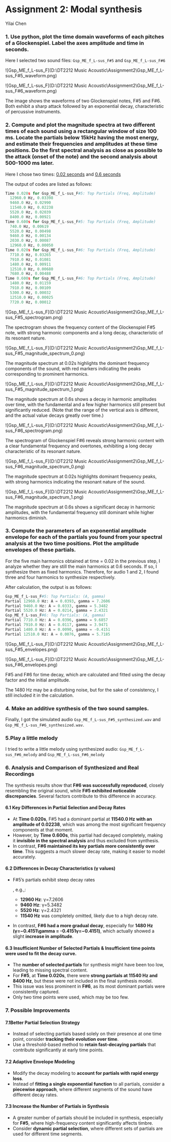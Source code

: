 # Assignment 2: Modal synthesis

Yilai Chen

### 1. Use python, plot the time domain waveforms of each pitches of a Glockenspiel. Label the axes amplitude and time in seconds.

Here I selected two sound files: `Gsp_ME_f_L-sus_F#5` and `Gsp_ME_f_L-sus_F#6`

![Gsp_ME_f_L-sus_F](D:\DT2212 Music Acoustic\Assignment2\Gsp_ME_f_L-sus_F#5_waveform.png)

![Gsp_ME_f_L-sus_F](D:\DT2212 Music Acoustic\Assignment2\Gsp_ME_f_L-sus_F#6_waveform.png)

The image shows the waveforms of two Glockenspiel notes, F#5 and F#6. Both exhibit a sharp attack followed by an exponential decay, characteristic of percussive instruments.



### 2. Compute and plot the magnitude spectra at two different times of each sound using a rectangular window of size 100 ms. Locate the partials below 15kHz having the most energy, and estimate their frequencies and amplitudes at these time positions. Do the first spectral analysis as close as possible to the attack (onset of the note) and the second analysis about 500-1000 ms later.

Here I chose two times: <u>0.02 seconds</u> and <u>0.6 seconds</u>

The output of codes are listed as follows:

```python
Time 0.020s for Gsp_ME_f_L-sus_F#5: Top Partials (Freq, Amplitude)
  12960.0 Hz, 0.03398
  9460.0 Hz, 0.02990
  11540.0 Hz, 0.02238
  5520.0 Hz, 0.02039
  8400.0 Hz, 0.00921
Time 0.600s for Gsp_ME_f_L-sus_F#5: Top Partials (Freq, Amplitude)
  740.0 Hz, 0.00619
  5520.0 Hz, 0.00498
  9460.0 Hz, 0.00134
  2030.0 Hz, 0.00087
  12960.0 Hz, 0.00050
Time 0.020s for Gsp_ME_f_L-sus_F#6: Top Partials (Freq, Amplitude)
  7710.0 Hz, 0.03265
  7910.0 Hz, 0.01081
  1480.0 Hz, 0.00911
  12510.0 Hz, 0.00680
  7680.0 Hz, 0.00488
Time 0.600s for Gsp_ME_f_L-sus_F#6: Top Partials (Freq, Amplitude)
  1480.0 Hz, 0.01159
  7910.0 Hz, 0.00109
  5300.0 Hz, 0.00032
  12510.0 Hz, 0.00025
  7720.0 Hz, 0.00012
```

![Gsp_ME_f_L-sus_F](D:\DT2212 Music Acoustic\Assignment2\Gsp_ME_f_L-sus_F#5_spectrogram.png)

The spectrogram shows the frequency content of the Glockenspiel F#5 note, with strong harmonic components and a long decay, characteristic of its resonant nature.

![Gsp_ME_f_L-sus_F](D:\DT2212 Music Acoustic\Assignment2\Gsp_ME_f_L-sus_F#5_magnitude_spectrum_0.png)

The magnitude spectrum at 0.02s highlights the dominant frequency components of the sound, with red markers indicating the peaks corresponding to prominent harmonics.

![Gsp_ME_f_L-sus_F](D:\DT2212 Music Acoustic\Assignment2\Gsp_ME_f_L-sus_F#5_magnitude_spectrum_1.png)

The magnitude spectrum at 0.6s shows a decay in harmonic amplitudes over time, with the fundamental and a few higher harmonics still present but significantly reduced. (Note that the range of the vertical axis is different, and the actual value decays greatly over time.)

![Gsp_ME_f_L-sus_F](D:\DT2212 Music Acoustic\Assignment2\Gsp_ME_f_L-sus_F#6_spectrogram.png)

The spectrogram of Glockenspiel F#6 reveals strong harmonic content with a clear fundamental frequency and overtones, exhibiting a long decay characteristic of its resonant nature.

![Gsp_ME_f_L-sus_F](D:\DT2212 Music Acoustic\Assignment2\Gsp_ME_f_L-sus_F#6_magnitude_spectrum_0.png)

The magnitude spectrum at 0.02s highlights dominant frequency peaks, with strong harmonics indicating the resonant nature of the sound.

![Gsp_ME_f_L-sus_F](D:\DT2212 Music Acoustic\Assignment2\Gsp_ME_f_L-sus_F#6_magnitude_spectrum_1.png)

The magnitude spectrum at 0.6s shows a significant decay in harmonic amplitudes, with the fundamental frequency still dominant while higher harmonics diminish.



### 3. Compute the parameters of an exponential amplitude envelope for each of the partials you found from your spectral analysis at the two time positions. Plot the amplitude envelopes of these partials.

For the five main harmonics obtained at time = 0.02 in the previous step, I analyze whether they are still the main harmonics at 0.6 seconds. If so, I synthesize them as fixed harmonics. Therefore, for audio 1 and 2, I found three and four harmonics to synthesize respectively.

After calculation, the output is as follows:

```python
Gsp_ME_f_L-sus_F#5: Top Partials: (A, gamma)
Partial 12960.0 Hz: A = 0.0393, gamma = 7.2606
Partial 9460.0 Hz: A = 0.0333, gamma = 5.3482
Partial 5520.0 Hz: A = 0.0214, gamma = 2.4321
Gsp_ME_f_L-sus_F#6: Top Partials: (A, gamma)
Partial 7710.0 Hz: A = 0.0396, gamma = 9.6857
Partial 7910.0 Hz: A = 0.0117, gamma = 3.9471
Partial 1480.0 Hz: A = 0.0090, gamma = -0.4151
Partial 12510.0 Hz: A = 0.0076, gamma = 5.7185
```

![Gsp_ME_f_L-sus_F](D:\DT2212 Music Acoustic\Assignment2\Gsp_ME_f_L-sus_F#5_envelopes.png)

![Gsp_ME_f_L-sus_F](D:\DT2212 Music Acoustic\Assignment2\Gsp_ME_f_L-sus_F#6_envelopes.png)

F#5 and F#6 for time decay, which are calculated and fitted using the decay factor and the initial amplitude.

The 1480 Hz may be a disturbing noise, but for the sake of consistency, I still included it in the calculation.



### 4. Make an additive synthesis of the two sound samples.

Finally, I got the simulated audio `Gsp_ME_f_L-sus_F#5_synthesized.wav` and `Gsp_ME_f_L-sus_F#6_synthesized.wav`.



### 5.Play a little melody

I tried to write a little melody using synthesized audio: `Gsp_ME_f_L-sus_F#6_melody` and `Gsp_ME_f_L-sus_F#6_melody`



### 6. **Analysis and Comparison of Synthesized and Real Recordings**

The synthesis results show that **F#6 was successfully reproduced**, closely resembling the original sound, while **F#5 exhibited noticeable discrepancies**. Several factors contribute to this difference in accuracy.

#### **6.1 Key Differences in Partial Selection and Decay Rates**

- At **Time 0.020s**, F#5 had a dominant partial at **11540.0 Hz with an amplitude of 0.02238**, which was among the most significant frequency components at that moment.
- However, by **Time 0.600s**, this partial had decayed completely, making it **invisible in the spectral analysis** and thus excluded from synthesis.
- In contrast, **F#6 maintained its key partials more consistently over time**. This suggests a much slower decay rate, making it easier to model accurately.

#### **6.2 Differences in Decay Characteristics (γ values)**

- F#5’s partials exhibit steep decay rates

  , e.g.,:

  - **12960 Hz**: γ=7.2606
  - **9460 Hz**: γ=5.3482
  - **5520 Hz**: γ=2.4321
  - **11540 Hz** was completely omitted, likely due to a high decay rate.

- In contrast, **F#6 had a more gradual decay**, especially for **1480 Hz (γ=−0.4151\gamma = -0.4151γ=−0.4151)**, which actually showed a slight **increase in amplitude**.

#### **6.3 Insufficient Number of Selected Partials** & Insufficient  time points were used to fit the decay curve. 

- The **number of selected partials** for synthesis might have been too low, leading to missing spectral content.
- For **F#5**, at **Time 0.020s**, there were **strong partials at 11540 Hz and 8400 Hz**, but these were not included in the final synthesis model.
- This issue was less prominent in **F#6**, as its most dominant partials were consistently captured.
- Only two time points were used, which may be too few.



### **7. Possible Improvements**

#### 7.1**Better Partial Selection Strategy**

- Instead of selecting partials based solely on their presence at one time point, consider **tracking their evolution over time**.
- Use a threshold-based method to **retain fast-decaying partials** that contribute significantly at early time points.

#### 7.2 **Adaptive Envelope Modeling**

- Modify the decay modeling to **account for partials with rapid energy loss**.
- Instead of **fitting a single exponential function** to all partials, consider a **piecewise approach**, where different segments of the sound have different decay rates.

#### 7.3 **Increase the Number of Partials in Synthesis**

- A greater number of partials should be included in synthesis, especially for **F#5**, where high-frequency content significantly affects timbre.
- Consider **dynamic partial selection**, where different sets of partials are used for different time segments.